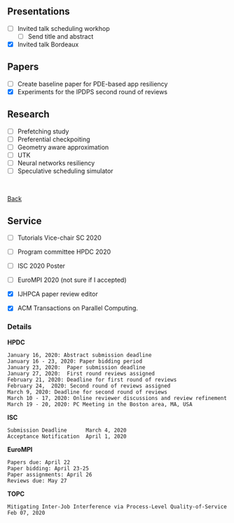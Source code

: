 ## Presentations
  
- [ ] Invited talk scheduling workhop
  - [ ] Send title and abstract
- [x] Invited talk Bordeaux

## Papers

- [ ] Create baseline paper for PDE-based app resiliency
- [x] Experiments for the IPDPS second round of reviews

## Research

- [ ] Prefetching study
- [ ] Preferential checkpoiting
- [ ] Geometry aware approximation
- [ ] UTK
- [ ] Neural networks resiliency
- [ ] Speculative scheduling simulator

<br/>

[Back](index.md)

## Service

- [ ] Tutorials Vice-chair SC 2020
- [ ] Program committee HPDC 2020
- [ ] ISC 2020 Poster
- [ ] EuroMPI 2020 (not sure if I accepted)
- [x] IJHPCA paper review editor
- [x] ACM Transactions on Parallel Computing.


### Details

**HPDC**

```
January 16, 2020: Abstract submission deadline
January 16 - 23, 2020: Paper bidding period
January 23, 2020:  Paper submission deadline
January 27, 2020:  First round reviews assigned
February 21, 2020: Deadline for first round of reviews
February 24,  2020: Second round of reviews assigned
March 9, 2020: Deadline for second round of reviews
March 10 - 17, 2020: Online reviewer discussions and review refinement
March 19 - 20, 2020: PC Meeting in the Boston area, MA, USA
```

**ISC**

```
Submission Deadline      March 4, 2020
Acceptance Notification  April 1, 2020
```


**EuroMPI**

```
Papers due: April 22
Paper bidding: April 23-25
Paper assignments: April 26
Reviews due: May 27
```

**TOPC**

```
Mitigating Inter-Job Interference via Process-Level Quality-of-Service
Feb 07, 2020
```
